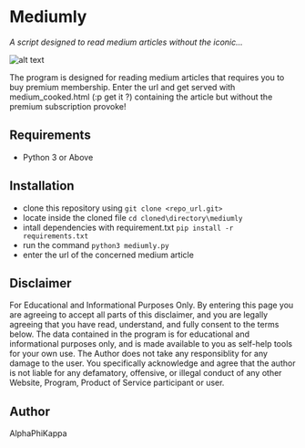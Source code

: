 Mediumly
========
*A script designed to read medium articles without the iconic...*

![alt text](https://miro.medium.com/max/810/1*pSw6-63XzgbAHcOjOu1zLA.png "deal_breaker")

The program is designed for reading medium articles that requires you to buy premium membership. Enter the url and get served with medium_cooked.html (:p get it ?) containing the article but without the premium subscription provoke! 

## Requirements

* Python 3 or Above

## Installation 

* clone this repository using  ```git clone <repo_url.git>```
* locate inside the cloned file ```cd cloned\directory\mediumly```
* intall dependencies with requirement.txt ```pip install -r requirements.txt```
* run the command ```python3 mediumly.py```
* enter the url of the concerned medium article

## Disclaimer

For Educational and Informational Purposes Only.
By entering this page you are agreeing to accept all parts of this disclaimer, and you are legally agreeing that you have read, understand, and fully consent to the terms below. The data contained in the program is for educational and informational purposes only, and is made available to you as self-help tools for your own use. The Author does not take any responsiblity for any damage to the user. You specifically acknowledge and agree that the author is not liable for any defamatory, offensive, or illegal conduct of any other Website, Program, Product of Service participant or user.

## Author
AlphaPhiKappa

